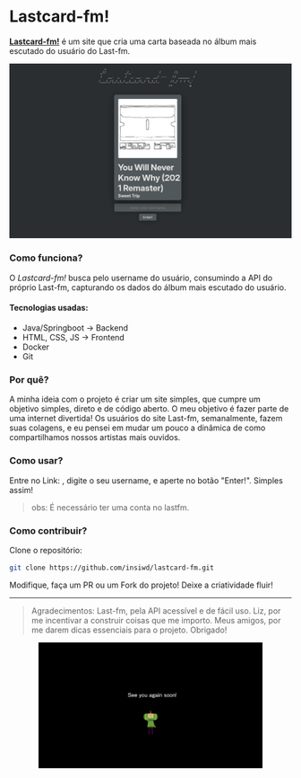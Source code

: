 # Lastcard-fm!

**[Lastcard-fm!](https://insiwd.github.io/lastcard-fm/)** é um site que cria uma carta baseada no álbum mais escutado do usuário do Last-fm.

<p align="center"> 
    <img src="assets/images/image.png" width="600">
</p>

### Como funciona?
O *Lastcard-fm!* busca pelo username do usuário, consumindo a API do próprio Last-fm, capturando os dados do álbum mais escutado do usuário.

#### Tecnologias usadas:
- Java/Springboot -> Backend
- HTML, CSS, JS -> Frontend
- Docker
- Git

### Por quê?
A minha ideia com o projeto é criar um site simples, que cumpre um objetivo simples, direto e de código aberto. O meu objetivo é fazer parte de uma internet divertida!
Os usuários do site Last-fm, semanalmente, fazem suas colagens, e eu pensei em mudar um pouco a dinâmica de como compartilhamos nossos artistas mais ouvidos.

### Como usar?
Entre no Link: , digite o seu username, e aperte no botão "Enter!". Simples assim! 
> obs: É necessário ter uma conta no lastfm.

### Como contribuir?
Clone o repositório: 
```bash
git clone https://github.com/insiwd/lastcard-fm.git
```
Modifique, faça um PR ou um Fork do projeto! Deixe a criatividade fluir!

---
> Agradecimentos:
> Last-fm, pela API acessível e de fácil uso. 
> Liz, por me incentivar a construir coisas que me importo.
> Meus amigos, por me darem dicas essenciais para o projeto.
> Obrigado! 

<p align="center">
    <img src="assets/images/goodbye.png" width="400">
</p>
